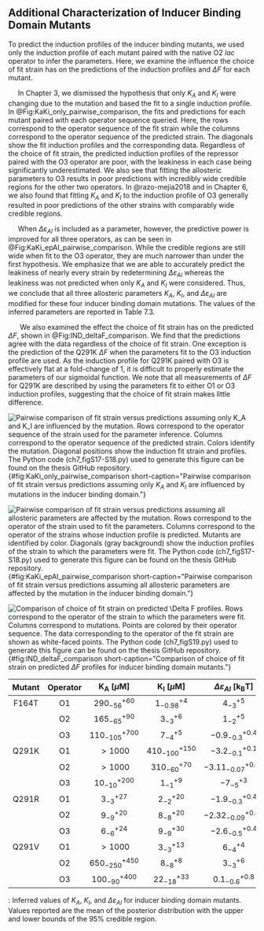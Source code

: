## Additional Characterization of Inducer Binding Domain Mutants 

To predict the induction profiles of the inducer binding mutants, we
used only the induction profile of each mutant paired with the native O2
*lac* operator to infer the parameters. Here, we examine the influence
the choice of fit strain has on the predictions of the induction
profiles and $\Delta F$ for each mutant.

&nbsp;&nbsp;&nbsp;&nbsp;&nbsp;In Chapter 3, we dismissed the hypothesis that only $K_A$ and $K_I$
were changing due to the mutation and based the fit to a single
induction profile. In @Fig:KaKi_only_pairwise_comparison, the fits and predictions
for each mutant paired with each operator sequence queried. Here, the
rows correspond to the operator sequence of the fit strain while the
columns correspond to the operator sequence of the predicted strain. The
diagonals show the fit induction profiles and the
corresponding data. Regardless of the choice of fit strain, the
predicted induction profiles of the repressor paired with the O3
operator are poor, with the leakiness in each case being significantly
underestimated. We also see that fitting the allosteric parameters to O3 results in poor
predictions with incredibly wide credible regions for the other two
operators. In @razo-mejia2018 and in Chapter 6, we also found
that fitting $K_A$ and $K_I$ to the induction profile of O3 generally
resulted in poor predictions of the other strains with comparably wide
credible regions.

&nbsp;&nbsp;&nbsp;&nbsp;&nbsp;When $\Delta\varepsilon_{AI}$ is included as a parameter, however, the
predictive power is improved for all three operators, as can be seen in
@Fig:KaKi_epAI_pairwise_comparison. While the credible
regions are still wide when fit to the O3 operator, they are much
narrower than under the first hypothesis. We emphasize that we are able
to accurately predict the leakiness of nearly every strain by
redetermining $\Delta\varepsilon_{AI}$ whereas the leakiness was not
predicted when only $K_A$ and $K_I$ were considered. Thus, we conclude
that all three allosteric parameters $K_A$, $K_I$, and
$\Delta\varepsilon_{AI}$ are modified for these four inducer binding
domain mutations. The values of the inferred parameters are reported in
Table 7.3.

&nbsp;&nbsp;&nbsp;&nbsp;&nbsp;&nbsp;We also examined the effect the choice of
fit strain has on the predicted $\Delta F$, shown in
@Fig:IND_deltaF_comparison. We find that the predictions agree with the data
regardless of the choice of fit strain. One exception is the prediction of
the Q291K $\Delta F$ when the parameters fit to the O3 induction profile are
used. As the induction profile for Q291K paired with O3 is effectively flat
at a fold-change of 1, it is difficult to properly estimate the parameters of
our sigmoidal function. We note that all measurements of $\Delta F$ for Q291K are
described by using the parameters fit to either O1 or O3 induction
profiles, suggesting that the choice of fit strain makes little difference.

![**Pairwise comparison of fit strain versus predictions assuming only
$K_A$ and $K_I$ are influenced by the mutation.** Rows correspond to the
operator sequence of the strain used for the parameter inference.
Columns correspond to the operator sequence of the predicted strain.
Colors identify the mutation. Diagonal positions show
the induction fit strain and
profiles. The [Python code                                                
(`ch7_figS17-S18.py`)](https://github.com/gchure/phd/blob/master/src/chapter_07/code/ch7_figS17-S18.py)
used to generate this figure can be found on the thesis [GitHub
repository](https://github.com/gchure/phd).](ch7_figS17){#fig:KaKi_only_pairwise_comparison
short-caption="Pairwise comparison of fit strain versus predictions assuming
only $K_A$ and $K_I$ are influenced by mutations in the inducer binding domain."}


![**Pairwise comparison of fit strain versus predictions assuming all
allosteric parameters are affected by the mutation.** Rows correspond to
the operator of the strain used to fit the parameters. Columns
correspond to the operator of the strains whose induction profile is
predicted. Mutants are identified by color. Diagonals (gray background)
show the induction profiles of the strain to which the parameters were
fit. The [Python code                                                
(`ch7_figS17-S18.py`)](https://github.com/gchure/phd/blob/master/src/chapter_07/code/ch7_figS17-S18.py)
used to generate this figure can be found on the thesis [GitHub
repository](https://github.com/gchure/phd).  ](ch7_figS18){#fig:KaKi_epAI_pairwise_comparison short-caption="Pairwise
comparison of fit strain versus predictions assuming all allosteric parameters
are affected by the mutation in the inducer binding domain."}

![**Comparison of choice of fit strain on predicted $\Delta F$ profiles.**
Rows correspond to the operator of the strain to which the parameters
were fit. Columns correspond to mutations. Points are colored by their
operator sequence. The data corresponding to the operator of the fit
strain are shown as white-faced
points. The [Python code                                                
(`ch7_figS19.py`)](https://github.com/gchure/phd/blob/master/src/chapter_07/code/ch7_figS19.py)
used to generate this figure can be found on the thesis [GitHub
repository](https://github.com/gchure/phd). ](ch7_figS19){#fig:IND_deltaF_comparison short-caption="Comparison of
choice of fit strain on predicted $\Delta F$ profiles for inducer binding domain
mutants."}

|**Mutant** | **Operator** |  $\mathbf{K_A}$ **\[$\mu$M\]** |  $\mathbf{K_I}$ **\[$\mu$M\]** | $\Delta\varepsilon_{AI}$ **\[$\mathbf{k_BT}$\]**|  
|:--:|:--:|:--:|:--:|:--:|
|F164T| O1 | $290_{-56}^{+60}$ | $1^{+4}_{-0.98}$ |$4^{+5}_{-3}$|
| | O2| $165^{+90}_{-65}$ | $3^{+6}_{-3}$ | $1_{-2}^{+5}$|
| | O3 | $110_{-105}^{+700}$ | $7_{-4}^{+5}$ | $-0.9_{-0.3}^{+0.4}$|
| Q291K | O1 | $> 1000$ | $410^{+150}_{-100}$ | $-3.2^{+0.1}_{-0.1}$|
| | O2 | $> 1000$ | $310_{-60}^{+70}$ | $-3.11^{+0.07}_{-0.07}$|
| | O3 | $10_{-10}^{+200}$ | $1^{+9}_{-1}$ | $-7_{-5}^{+3}$ |
| Q291R |  O1 | $3^{+27}_{-3}$ | $2^{+20}_{-2}$ | $-1.9_{-0.3}^{+0.4}$ |
| | O2 | $9_{-9}^{+20}$ | $8_{-8}^{+20}$ | $-2.32_{-0.09}^{+0.01}$|
| | O3 | $6_{-6}^{+24}$ | $9_{-9}^{+30}$ | $-2.6_{-0.5}^{+0.4}$|
| Q291V | O1 | $> 1000$ | $3_{-3}^{+13}$ | $6_{-4}^{+4}$|
| | O2 | $650_{-250}^{+450}$| $8_{-8}^{+8}$ | $3_{-3}^{+6}$|
| | O3 | $100_{-90}^{+400}$ | $22_{-18}^{+33}$ | $0.1_{-0.6}^{+0.8}$|                          
  : Inferred values of $K_A$, $K_I$, and $\Delta\varepsilon_{AI}$ for
  inducer binding domain mutants. Values reported are the mean of the
  posterior distribution with the upper and lower bounds of the 95%
  credible region.
